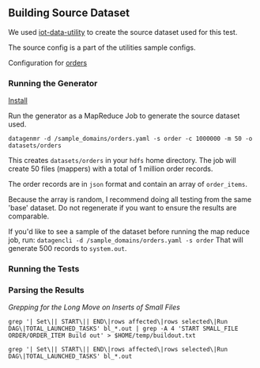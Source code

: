 ## Building Source Dataset

We used [iot-data-utility](https://github.com/dstreev/iot-data-utility) to create the source dataset used for this test.

The source config is a part of the utilities sample configs.

Configuration for [orders](https://github.com/dstreev/iot-data-utility/blob/master/src/main/resources/sample_domains/orders.yaml)

### Running the Generator

[Install](https://github.com/dstreev/iot-data-utility)

Run the generator as a MapReduce Job to generate the source dataset used.

`datagenmr -d /sample_domains/orders.yaml -s order -c 1000000 -m 50 -o datasets/orders`

This creates `datasets/orders` in your `hdfs` home directory.  The job will create 50 files (mappers) with a total of 1 million order records.

The order records are in `json` format and contain an array of `order_items`.

Because the array is random, I recommend doing all testing from the same 'base' dataset.  Do not regenerate if you want to ensure the results are comparable.

If you'd like to see a sample of the dataset before running the map reduce job, run:
`datagencli -d /sample_domains/orders.yaml -s order`
That will generate 500 records to `system.out`.

### Running the Tests


### Parsing the Results

_Grepping for the Long Move on Inserts of Small Files_

`grep '| Set\|| START\|| END\|rows affected\|rows selected\|Run DAG\|TOTAL_LAUNCHED_TASKS' bl_*.out | grep -A 4 'START SMALL_FILE ORDER/ORDER_ITEM Build out' > $HOME/temp/buildout.txt`

`grep '| Set\|| START\|| END\|rows affected\|rows selected\|Run DAG\|TOTAL_LAUNCHED_TASKS' bl_*.out`